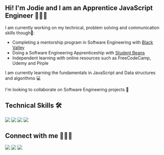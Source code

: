 <h2>Hi! I'm Jodie and I am an Apprentice JavaScript Engineer 👩🏾‍💻</h2>

<p>I am currently working on my technical, problem solving and communication skills though📝:</p>
<ul>
<li>Completing a mentorship program in Software Engineering with <a href ="https://www.blackvalley.co.uk/">Black Valley</a></li>
<li>Doing a Software Engineering Apprenticeship with <a href="https://www.studentbeans.com/uk">Student Beans</a></li>
<li>Independent learning with online resources such as FreeCodeCamp, Udemy and Pirple</li>
</ul>

<p>I am currently learning the fundamentals in JavaScript and Data structures and algorithms 💻</p> 
<p>I'm looking to collaborate on Software Engineering projects 🤝</p>

<h2>Technical Skills 🛠</h2>

<img src="https://img.shields.io/badge/html5-%23E34F26.svg?style=for-the-badge&logo=html5&logoColor=white">
<img src="https://img.shields.io/badge/css3-%231572B6.svg?style=for-the-badge&logo=css3&logoColor=white">
<img src="https://img.shields.io/badge/javascript-%23323330.svg?style=for-the-badge&logo=javascript&logoColor=%23F7DF1E">
<img src="https://img.shields.io/badge/git-%23F05033.svg?style=for-the-badge&logo=git&logoColor=white">
 
<h2>Connect with me 🙋🏾‍♀️</h2> 

<a href="https://www.linkedin.com/in/jodie-koffi-88618914a/"><img src= "https://img.shields.io/badge/LinkedIn-0077B5?style=for-the-badge&logo=linkedin&logoColor=white"></a>
<a href="https://twitter.com/justjodiek"><img src="https://img.shields.io/badge/Twitter-1DA1F2?style=for-the-badge&logo=twitter&logoColor=white"></a>
<a href="https://jodiek.medium.com/"><img src="https://img.shields.io/badge/Medium-12100E?style=for-the-badge&logo=medium&logoColor=white"></a>
